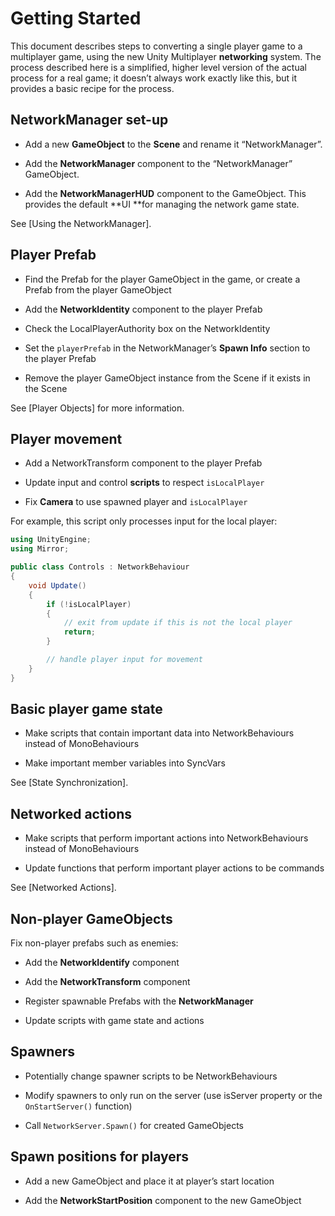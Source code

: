 # Getting Started

This document describes steps to converting a single player game to a multiplayer game, using the new Unity Multiplayer **networking** system. The process described here is a simplified, higher level version of the actual process for a real game; it doesn’t always work exactly like this, but it provides a basic recipe for the process.

## NetworkManager set-up

-   Add a new **GameObject** to the **Scene** and rename it “NetworkManager”.

-   Add the **NetworkManager** component to the “NetworkManager” GameObject.

-   Add the **NetworkManagerHUD** component to the GameObject. This provides the default **UI **for managing the network game state.

See [Using the NetworkManager].

## Player Prefab

-   Find the Prefab for the player GameObject in the game, or create a Prefab from the player GameObject

-   Add the **NetworkIdentity** component to the player Prefab

-   Check the LocalPlayerAuthority box on the NetworkIdentity

-   Set the `playerPrefab` in the NetworkManager’s **Spawn Info** section to the player Prefab

-   Remove the player GameObject instance from the Scene if it exists in the Scene

See [Player Objects] for more information.

## Player movement

-   Add a NetworkTransform component to the player Prefab

-   Update input and control **scripts** to respect `isLocalPlayer`

-   Fix **Camera** to use spawned player and `isLocalPlayer`

For example, this script only processes input for the local player:

```cs
using UnityEngine;
using Mirror;

public class Controls : NetworkBehaviour
{
    void Update()
    {
        if (!isLocalPlayer)
        {
            // exit from update if this is not the local player
            return;
        }

        // handle player input for movement
    }
}
```

## Basic player game state

-   Make scripts that contain important data into NetworkBehaviours instead of MonoBehaviours

-   Make important member variables into SyncVars

See [State Synchronization].

## Networked actions

-   Make scripts that perform important actions into NetworkBehaviours instead of MonoBehaviours

-   Update functions that perform important player actions to be commands

See [Networked Actions].

## Non-player GameObjects

Fix non-player prefabs such as enemies:

-   Add the **NetworkIdentify** component

-   Add the **NetworkTransform** component

-   Register spawnable Prefabs with the **NetworkManager**

-   Update scripts with game state and actions

## Spawners

-   Potentially change spawner scripts to be NetworkBehaviours

-   Modify spawners to only run on the server (use isServer property or the
    `OnStartServer()` function)

-   Call `NetworkServer.Spawn()` for created GameObjects

## Spawn positions for players

-   Add a new GameObject and place it at player’s start location

-   Add the **NetworkStartPosition** component to the new GameObject
